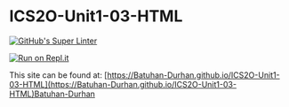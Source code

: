 # ICS2O-Unit1-03-HTML

[![GitHub's Super Linter](https://github.com/Batuhan-Durhan/ICS2O-Unit1-03-HTML/workflows/GitHub's%20Super%20Linter/badge.svg)](https://github.com/Batuhan-Durhan/ICS2O-Unit1-03-HTML/actions)

[![Run on Repl.it](https://repl.it/badge/github/Batuhan-Durhan/ICS2O-Unit1-03-HTML)](https://repl.it/github/Batuhan-Durhan/ICS2O-Unit1-03-HTML)

This site can be found at: [https://Batuhan-Durhan.github.io/ICS2O-Unit1-03-HTML](https://Batuhan-Durhan.github.io/ICS2O-Unit1-03-HTML)Batuhan-Durhan
